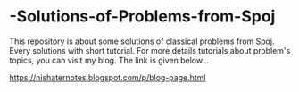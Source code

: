 # -Solutions-of-Problems-from-Spoj
This repository is about some solutions of classical problems from Spoj. Every solutions with short tutorial.
For more details tutorials about problem's topics, you can visit my blog. 
The link is given below...

https://nishaternotes.blogspot.com/p/blog-page.html
